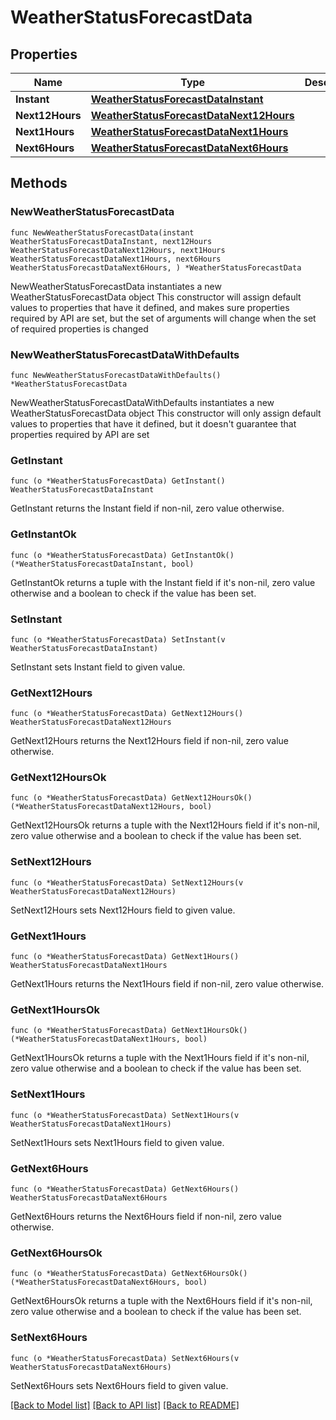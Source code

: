 # WeatherStatusForecastData

## Properties

Name | Type | Description | Notes
------------ | ------------- | ------------- | -------------
**Instant** | [**WeatherStatusForecastDataInstant**](WeatherStatusForecastDataInstant.md) |  | 
**Next12Hours** | [**WeatherStatusForecastDataNext12Hours**](WeatherStatusForecastDataNext12Hours.md) |  | 
**Next1Hours** | [**WeatherStatusForecastDataNext1Hours**](WeatherStatusForecastDataNext1Hours.md) |  | 
**Next6Hours** | [**WeatherStatusForecastDataNext6Hours**](WeatherStatusForecastDataNext6Hours.md) |  | 

## Methods

### NewWeatherStatusForecastData

`func NewWeatherStatusForecastData(instant WeatherStatusForecastDataInstant, next12Hours WeatherStatusForecastDataNext12Hours, next1Hours WeatherStatusForecastDataNext1Hours, next6Hours WeatherStatusForecastDataNext6Hours, ) *WeatherStatusForecastData`

NewWeatherStatusForecastData instantiates a new WeatherStatusForecastData object
This constructor will assign default values to properties that have it defined,
and makes sure properties required by API are set, but the set of arguments
will change when the set of required properties is changed

### NewWeatherStatusForecastDataWithDefaults

`func NewWeatherStatusForecastDataWithDefaults() *WeatherStatusForecastData`

NewWeatherStatusForecastDataWithDefaults instantiates a new WeatherStatusForecastData object
This constructor will only assign default values to properties that have it defined,
but it doesn't guarantee that properties required by API are set

### GetInstant

`func (o *WeatherStatusForecastData) GetInstant() WeatherStatusForecastDataInstant`

GetInstant returns the Instant field if non-nil, zero value otherwise.

### GetInstantOk

`func (o *WeatherStatusForecastData) GetInstantOk() (*WeatherStatusForecastDataInstant, bool)`

GetInstantOk returns a tuple with the Instant field if it's non-nil, zero value otherwise
and a boolean to check if the value has been set.

### SetInstant

`func (o *WeatherStatusForecastData) SetInstant(v WeatherStatusForecastDataInstant)`

SetInstant sets Instant field to given value.


### GetNext12Hours

`func (o *WeatherStatusForecastData) GetNext12Hours() WeatherStatusForecastDataNext12Hours`

GetNext12Hours returns the Next12Hours field if non-nil, zero value otherwise.

### GetNext12HoursOk

`func (o *WeatherStatusForecastData) GetNext12HoursOk() (*WeatherStatusForecastDataNext12Hours, bool)`

GetNext12HoursOk returns a tuple with the Next12Hours field if it's non-nil, zero value otherwise
and a boolean to check if the value has been set.

### SetNext12Hours

`func (o *WeatherStatusForecastData) SetNext12Hours(v WeatherStatusForecastDataNext12Hours)`

SetNext12Hours sets Next12Hours field to given value.


### GetNext1Hours

`func (o *WeatherStatusForecastData) GetNext1Hours() WeatherStatusForecastDataNext1Hours`

GetNext1Hours returns the Next1Hours field if non-nil, zero value otherwise.

### GetNext1HoursOk

`func (o *WeatherStatusForecastData) GetNext1HoursOk() (*WeatherStatusForecastDataNext1Hours, bool)`

GetNext1HoursOk returns a tuple with the Next1Hours field if it's non-nil, zero value otherwise
and a boolean to check if the value has been set.

### SetNext1Hours

`func (o *WeatherStatusForecastData) SetNext1Hours(v WeatherStatusForecastDataNext1Hours)`

SetNext1Hours sets Next1Hours field to given value.


### GetNext6Hours

`func (o *WeatherStatusForecastData) GetNext6Hours() WeatherStatusForecastDataNext6Hours`

GetNext6Hours returns the Next6Hours field if non-nil, zero value otherwise.

### GetNext6HoursOk

`func (o *WeatherStatusForecastData) GetNext6HoursOk() (*WeatherStatusForecastDataNext6Hours, bool)`

GetNext6HoursOk returns a tuple with the Next6Hours field if it's non-nil, zero value otherwise
and a boolean to check if the value has been set.

### SetNext6Hours

`func (o *WeatherStatusForecastData) SetNext6Hours(v WeatherStatusForecastDataNext6Hours)`

SetNext6Hours sets Next6Hours field to given value.



[[Back to Model list]](../README.md#documentation-for-models) [[Back to API list]](../README.md#documentation-for-api-endpoints) [[Back to README]](../README.md)


